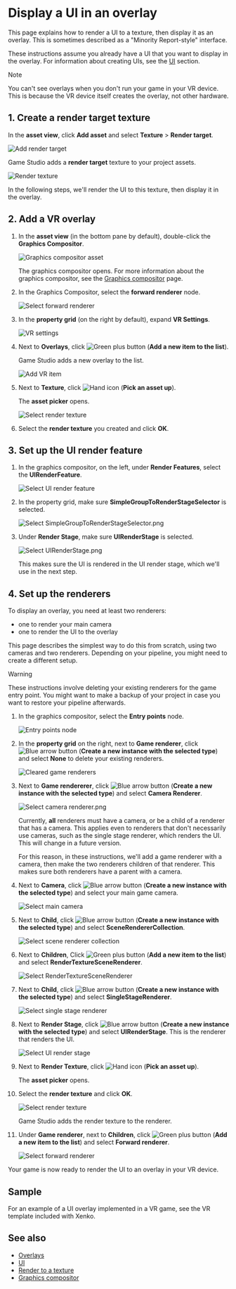 # Display a UI in an overlay

This page explains how to render a UI to a texture, then display it as an overlay. This is sometimes described as a "Minority Report-style" interface.

These instructions assume you already have a UI that you want to display in the overlay. For information about creating UIs, see the [UI](../ui/index.md) section.

> [!Note]
> You can't see overlays when you don't run your game in your VR device. This is because the VR device itself creates the overlay, not other hardware.

## 1. Create a render target texture

In the **asset view**, click **Add asset** and select **Texture** > **Render target**.

![Add render target](../graphics/graphics-compositor/media/add-render-target.png)

Game Studio adds a **render target** texture to your project assets.

![Render texture](../graphics/graphics-compositor/media/render-target-texture-in-asset-view.png)

In the following steps, we'll render the UI to this texture, then display it in the overlay.

## 2. Add a VR overlay

1. In the **asset view** (in the bottom pane by default), double-click the **Graphics Compositor**.

    ![Graphics compositor asset](../graphics/graphics-compositor/media/graphics-compositor-asset.png)

    The graphics compositor opens. For more information about the graphics compositor, see the [Graphics compositor](../graphics/graphics-compositor/index.md) page.

2. In the Graphics Compositor, select the **forward renderer** node.

    ![Select forward renderer](media/select-forward-renderer.png)

3. In the **property grid** (on the right by default), expand **VR Settings**.

    ![VR settings](media/vr-settings.png)

4. Next to **Overlays**, click ![Green plus button](~/manual/game-studio/media/green-plus-icon.png) (**Add a new item to the list**).

    Game Studio adds a new overlay to the list.

    ![Add VR item](media/add-overlay.png)

5. Next to **Texture**, click ![Hand icon](~/manual/game-studio/media/hand-icon.png) (**Pick an asset up**).

    The **asset picker** opens.

    ![Select render texture](../graphics/graphics-compositor/media/asset-picker-select-render-texture.png)

6. Select the **render texture** you created and click **OK**.

## 3. Set up the UI render feature

1. In the graphics compositor, on the left, under **Render Features**, select the **UIRenderFeature**.

    ![Select UI render feature](media/select-UI-render-feature.png)

2. In the property grid, make sure **SimpleGroupToRenderStageSelector** is selected.

    ![Select SimpleGroupToRenderStageSelector.png](media/select-SimpleGroupToRenderStageSelector.png)

3. Under **Render Stage**, make sure **UIRenderStage** is selected.

    ![Select UIRenderStage.png](media/select-UIRenderStage.png)

    This makes sure the UI is rendered in the UI render stage, which we'll use in the next step.

## 4. Set up the renderers

To display an overlay, you need at least two renderers:

* one to render your main camera
* one to render the UI to the overlay

This page describes the simplest way to do this from scratch, using two cameras and two renderers. Depending on your pipeline, you might need to create a different setup.

> [!Warning]
> These instructions involve deleting your existing renderers for the game entry point. You might want to make a backup of your project in case you want to restore your pipeline afterwards.

1. In the graphics compositor, select the **Entry points** node.

    ![Entry points node](../graphics/graphics-compositor/media/entry-points-node.png)

2. In the **property grid** on the right, next to **Game renderer**, click ![Blue arrow button](~/manual/game-studio/media/blue-arrow-icon.png) (**Create a new instance with the selected type**) and select **None** to delete your existing renderers.

    ![Cleared game renderers](../graphics/graphics-compositor/media/game-renderers-cleared.png)

3. Next to **Game rendererer**, click ![Blue arrow button](~/manual/game-studio/media/blue-arrow-icon.png) (**Create a new instance with the selected type**) and select **Camera Renderer**.

    ![Select camera renderer.png](media/select-camera-renderer.png)

    Currently, **all** renderers must have a camera, or be a child of a renderer that has a camera. This applies even to renderers that don't necessarily use cameras, such as the single stage renderer, which renders the UI. This will change in a future version. 
    
    For this reason, in these instructions, we'll add a game renderer with a camera, then make the two renderers children of that renderer. This makes sure both renderers have a parent with a camera.

4. Next to **Camera**, click ![Blue arrow button](~/manual/game-studio/media/blue-arrow-icon.png) (**Create a new instance with the selected type**) and select your main game camera.

    ![Select main camera](media/select-main-camera.png)

5. Next to **Child**, click ![Blue arrow button](~/manual/game-studio/media/blue-arrow-icon.png) (**Create a new instance with the selected type**) and select **SceneRendererCollection**.

    ![Select scene renderer collection](media/select-scene-renderer-collection.png)

6. Next to **Children**, Click ![Green plus button](~/manual/game-studio/media/green-plus-icon.png) (**Add a new item to the list**) and select **RenderTextureSceneRenderer**.

    ![Select RenderTextureSceneRenderer](media/select-RenderTextureSceneRenderer.png)

8. Next to **Child**, click ![Blue arrow button](~/manual/game-studio/media/blue-arrow-icon.png) (**Create a new instance with the selected type**) and select **SingleStageRenderer**. 

    ![Select single stage renderer](media/select-single-stage-renderer.png)

9. Next to **Render Stage**, click ![Blue arrow button](~/manual/game-studio/media/blue-arrow-icon.png) (**Create a new instance with the selected type**) and select **UIRenderStage**. This is the renderer that renders the UI.

    ![Select UI render stage](media/select-UI-render-stage.png)

10. Next to **Render Texture**, click ![Hand icon](~/manual/game-studio/media/hand-icon.png) (**Pick an asset up**).

    The **asset picker** opens.

11. Select the **render texture** and click **OK**.

    ![Select render texture](../graphics/graphics-compositor/media/asset-picker-select-render-texture.png)

    Game Studio adds the render texture to the renderer.

12. Under **Game renderer**, next to **Children**, click ![Green plus button](~/manual/game-studio/media/green-plus-icon.png) (**Add a new item to the list**) and select **Forward renderer**.

    ![Select forward renderer](media/overlay-select-forward-renderer.png)

Your game is now ready to render the UI to an overlay in your VR device.

## Sample

For an example of a UI overlay implemented in a VR game, see the VR template included with Xenko.

## See also

* [Overlays](overlays.md)
* [UI](../ui/index.md)
* [Render to a texture](../graphics/graphics-compositor/render-to-a-texture.md)
* [Graphics compositor](../graphics/graphics-compositor/index.md)
